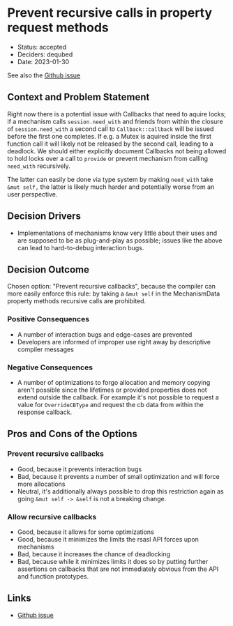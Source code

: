 # Prevent recursive calls in property request methods

* Status: accepted <!-- optional -->
* Deciders: dequbed <!-- optional -->
* Date: 2023-01-30 <!-- optional -->

See also the [Github issue]

## Context and Problem Statement

Right now there is a potential issue with Callbacks that need to aquire locks; if a mechanism calls `session.need_with` and friends from within the closure of `session.need_with` a second call to `Callback::callback` will be issued before the first one completes. If e.g. a Mutex is aquired inside the first function call it will likely not be released by the second call, leading to a deadlock.
We should either explicitly document Callbacks not being allowed to hold locks over a call to `provide` or prevent mechanism from calling `need_with` recursively.

The latter can easily be done via type system by making `need_with` take `&mut self,` the latter is likely much harder and potentially worse from an user perspective.

## Decision Drivers <!-- optional -->

* Implementations of mechanisms know very little about their uses and are supposed to be as plug-and-play as possible; issues like the above can lead to hard-to-debug interaction bugs.

## Decision Outcome

Chosen option: "Prevent recursive callbacks", because the compiler can more easily enforce this rule: by taking a `&mut self` in the MechanismData property methods recursive calls are prohibited.

### Positive Consequences <!-- optional -->

* A number of interaction bugs and edge-cases are prevented
* Developers are informed of improper use right away by descriptive compiler messages

### Negative Consequences <!-- optional -->

* A number of optimizations to forgo allocation and memory copying aren't possible since the lifetimes or provided properties does not extend outside the callback. For example it's not possible to request a value for `OverrideCBType` and request the cb data from within the response callback.

## Pros and Cons of the Options <!-- optional -->

### Prevent recursive callbacks

* Good, because it prevents interaction bugs
* Bad, because it prevents a number of small optimization and will force more allocations
* Neutral, it's additionally always possible to drop this restriction again as going `&mut self -> &self` is not a breaking change.

### Allow recursive callbacks

* Good, because it allows for some optimizations
* Good, because it minimizes the limits the rsasl API forces upon mechanisms
* Bad, because it increases the chance of deadlocking
* Bad, because while it minimizes limits it does so by putting further assertions on callbacks that are not immediately obvious from the API and function prototypes.

## Links <!-- optional -->

* [Github issue]

[Github issue]: (https://github.com/dequbed/rsasl/issues/18)